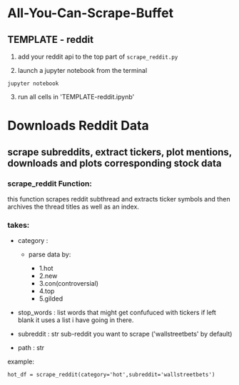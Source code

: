 # All-You-Can-Scrape-Buffet
## TEMPLATE - reddit

1. add your reddit api to the top part of `scrape_reddit.py`

2. launch a jupyter notebook from the terminal

  `jupyter notebook`
  
3. run all cells in 'TEMPLATE-reddit.ipynb'


# Downloads Reddit Data 
## scrape subreddits, extract tickers, plot mentions, downloads and plots corresponding stock data

### scrape_reddit Function:
this function scrapes reddit subthread and extracts ticker symbols and then archives the thread titles as well as an index. 



### takes:
- category : 
    - parse data by:
    
        - 1.hot
        - 2.new
        - 3.con(controversial) 
        - 4.top 
        - 5.gilded
        
- stop_words : list words that might get confufuced with tickers if left blank it uses a list i have going in there. 
- subreddit : str sub-reddit you want to scrape ('wallstreetbets' by default)
- path : str


example:

    hot_df = scrape_reddit(category='hot',subreddit='wallstreetbets')
